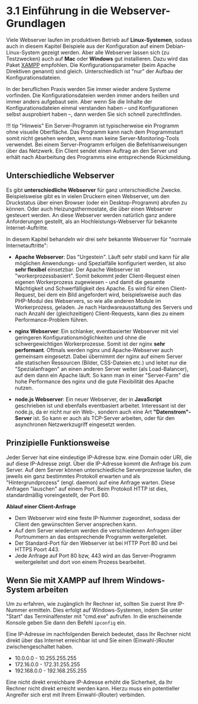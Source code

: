# 3.1 Einführung in die Webserver-Grundlagen

Viele Webserver laufen im produktiven Betrieb auf **Linux-Systemen**, sodass auch in diesem Kapitel Beispiele aus der Konfiguration auf einem Debian-Linux-System gezeigt werden. Aber alle Webserver lassen sich (zu Testzwecken) auch auf **Mac** oder **Windows** gut installieren. Dazu wird das Paket [XAMPP](https://www.apachefriends.org/de/index.html) empfohlen. Die Konfigurationsparameter (beim Apache Direktiven genannt) sind gleich. Unterschiedlich ist "nur" der Aufbau der Konfigurationsdateien.

In der beruflichen Praxis werden Sie immer wieder andere Systeme vorfinden. Die Konfigurationsdateien werden immer anders heißen und immer anders aufgebaut sein. Aber wenn Sie die Inhalte der Konfigurationsdateien einmal verstanden haben – und Konfigurationen selbst ausprobiert haben –, dann werden Sie sich schnell zurechtfinden.

!!! tip "Hinweis"
    Ein Server-Programm ist typischerweise ein Programm ohne visuelle Oberfläche. Das Programm kann nach dem Programmstart somit nicht gesehen werden, wenn man keine Server-Monitoring-Tools verwendet. Bei einem Server-Programm erfolgen die Befehlsanweisungen über das Netzwerk. Ein Client sendet einen Auftrag an den Server und erhält nach Abarbeitung des Programms eine entsprechende Rückmeldung.

## Unterschiedliche Webserver

Es gibt **unterschiedliche Webserver** für ganz unterschiedliche Zwecke. Beispielsweise gibt es in vielen Druckern einen Webserver, um den Druckstatus über einen Browser (oder ein Desktop-Programm) abrufen zu können. Oder auch Heizungsthermostate, die über einen Webserver gesteuert werden. An diese Webserver werden natürlich ganz andere Anforderungen gestellt, als an Hochleistungs-Webserver für bekannte Internet-Auftritte.

In diesem Kapitel behandeln wir drei sehr bekannte Webserver für "normale Internetauftritte":

- **Apache Webserver**: Das "Urgestein". Läuft sehr stabil und kann für alle möglichen Anwendungs- und Spezialfälle konfiguriert werden, ist also **sehr flexibel** einsetzbar. Der Apache Webserver ist "workerprozessbasiert". Somit bekommt jeder Client-Request einen eigenen Workerprozess zugewiesen - und damit die gesamte Mächtigkeit und Schwerfälligkeit des Apache. Es wird für einen Client-Request, bei dem ein Bild angefordert wird, beispielsweise auch das PHP-Modul des Webservers, so wie alle anderen Module im Workerprozess, geladen. Je nach Hardwareausstattung des Servers und nach Anzahl der (gleichzeitigen) Client-Requests, kann dies zu einem Performance-Problem führen.

- **nginx Webserver**: Ein schlanker, eventbasierter Webserver mit viel geringeren Konfigurationsmöglichkeiten und ohne die schwergewichtigen Workerprozesse. Somit ist der nginx **sehr performant**. Oftmals werden nginx und Apache-Webserver auch gemeinsam eingesetzt. Dabei übernimmt der nginx auf einem Server alle statischen Ressourcen (Bilder, CSS-Dateien etc.) und leitet nur die "Spezialanfragen" an einen anderen Server weiter (als Load-Balancer), auf dem dann ein Apache läuft. So kann man in einer "Server-Farm" die hohe Performance des nginx und die gute Flexibilität des Apache nutzen.

- **node.js Webserver**: Ein neuer Webserver, der in **JavaScript** geschrieben ist und ebenfalls eventbasiert arbeitet. Interessant ist der node.js, da er nicht nur ein Web-, sondern auch eine Art **"Datenstrom"-Server** ist. So kann er auch als TCP-Server arbeiten, oder für den asynchronen Netzwerkzugriff eingesetzt werden.

## Prinzipielle Funktionsweise

Jeder Server hat eine eindeutige IP-Adresse bzw. eine Domain oder URI, die auf diese IP-Adresse zeigt. Über die IP-Adresse kommt die Anfrage bis zum Server. Auf dem Server können unterschiedliche Serverprozesse laufen, die jeweils ein ganz bestimmtes Protokoll erwarten und als "Hintergrundprozess" (engl. daemon) auf eine Anfrage warten. Diese Anfragen "lauschen" auf einem Port. Beim Protokoll HTTP ist dies, standardmäßig voreingestellt, der Port 80.

**Ablauf einer Client-Anfrage**

- Dem Webserver wird eine feste IP-Nummer zugeordnet, sodass der Client den gewünschten Server ansprechen kann.
- Auf dem Server wiederum werden die verschiedenen Anfragen über Portnummern an das entsprechende Programm weitergeleitet.
- Der Standard-Port für den Webserver ist bei HTTP Port 80 und bei HTTPS Poort 443.
- Jede Anfrage auf Port 80 bzw, 443 wird an das Server-Programm weitergeleitet und dort von einem Prozess bearbeitet.

## Wenn Sie mit XAMPP auf Ihrem Windows-System arbeiten

Um zu erfahren, wie zugänglich Ihr Rechner ist, sollten Sie zuerst Ihre IP-Nummer ermitteln. Dies erfolgt auf Windows-Systemen, indem Sie unter "Start" das Terminalfenster mit "cmd.exe" aufrufen. In die erscheinende Konsole geben Sie dann den Befehl `ipconfig` ein.

Eine IP-Adresse im nachfolgenden Bereich bedeutet, dass Ihr Rechner nicht direkt über das Internet erreichbar ist und Sie einen (Einwahl-)Router zwischengeschaltet haben.

- 10.0.0.0 - 10.255.255.255
- 172.16.0.0 - 172.31.255.255
- 192.168.0.0 - 192.168.255.255

Eine nicht direkt erreichbare IP-Adresse erhöht die Sicherheit, da Ihr Rechner nicht direkt erreicht werden kann. Hierzu muss ein potentieller Angreifer sich erst mit Ihrem Einwahl-(Router) verbinden.